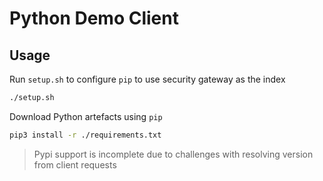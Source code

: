 # Python Demo Client

## Usage

Run `setup.sh` to configure `pip` to use security gateway as the index

```bash
./setup.sh
```

Download Python artefacts using `pip`

```bash
pip3 install -r ./requirements.txt
```

> Pypi support is incomplete due to challenges with resolving version from client requests
